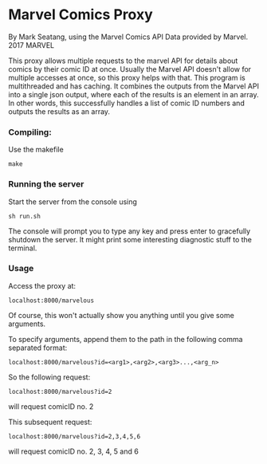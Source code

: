 # Marvel Comics Proxy
By Mark Seatang, using the Marvel Comics API
Data provided by Marvel.  2017 MARVEL

This proxy allows multiple requests to the marvel API for details about comics by their comic ID at once.
Usually the Marvel API doesn't allow for multiple accesses at once, so this proxy helps with that.
This program is multithreaded and has caching. It combines the outputs from the Marvel API into a 
single json output, where each of the results is an element in an array. In other words, this 
successfully handles a list of comic ID numbers and outputs the results as an array.

### Compiling:
Use the makefile
```
make
```

### Running the server
Start the server from the console using
```
sh run.sh
```

The console will prompt you to type any key and press enter to gracefully shutdown the server.
It might print some interesting diagnostic stuff to the terminal.

### Usage
Access the proxy at:
```
localhost:8000/marvelous
```
Of course, this won't actually show you anything until you give some arguments.

To specify arguments, append them to the path in the following comma separated format:

```
localhost:8000/marvelous?id=<arg1>,<arg2>,<arg3>...,<arg_n>
```

So the following request:
```
localhost:8000/marvelous?id=2
```
will request comicID no. 2

This subsequent request:
```
localhost:8000/marvelous?id=2,3,4,5,6
```
will request comicID no. 2, 3, 4, 5 and 6


